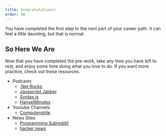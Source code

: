 ```yaml
---
title: Congratulations!
order: 90
---
```


You have completed the first step to the next part of your career path. It can
feel a little daunting, but that is normal.

## So Here We Are

Now that you have completed the pre-work, take any time you have left to rest,
and enjoy some time doing what you love to do. If you want more practice, check
out these resources.

- Podcasts
  - [.Net Rocks](https://dotnetrocks.com/)
  - [Javascript Jabber](https://devchat.tv/js-jabber/)
  - [Syntax.js](https://syntax.fm/)
  - [HanselMinutes](https://www.hanselminutes.com/)
- Youtube Channels
  - [Computerphile](https://www.youtube.com/channel/UC9-y-6csu5WGm29I7JiwpnA)
- News Sites
  - [Programming Subreddit](https://reddit.com/r/programming/)
  - [hacker news](https://news.ycombinator.com/)
